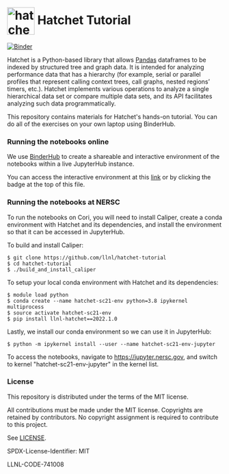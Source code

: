# <img src="https://raw.githubusercontent.com/llnl/hatchet/develop/logo-hex.png"  width="64" valign="middle" alt="hatchet"/> Hatchet Tutorial

[![Binder](https://mybinder.org/badge_logo.svg)](https://mybinder.org/v2/gh/llnl/hatchet-tutorial/main)

Hatchet is a Python-based library that allows [Pandas](https://pandas.pydata.org) dataframes to be indexed by structured tree and graph data. It is intended for analyzing performance data that has a hierarchy (for example, serial or parallel profiles that represent calling context trees, call graphs, nested regions’ timers, etc.). Hatchet implements various operations to analyze a single hierarchical data set or compare multiple data sets, and its API facilitates analyzing such data programmatically.

This repository contains materials for Hatchet's hands-on tutorial. You can do
all of the exercises on your own laptop using BinderHub.


### Running the notebooks online

We use [BinderHub](https://mybinder.org) to create a shareable and interactive
environment of the notebooks within a live JupyterHub instance.

You can access the interactive environment at this
[link](https://mybinder.org/v2/gh/llnl/hatchet-tutorial/main)
or by clicking the badge at the top of this file.


### Running the notebooks at NERSC

To run the notebooks on Cori, you will need to install Caliper, create a conda
environment with Hatchet and its dependencies, and install the environment so
that it can be accessed in JupyterHub.

To build and install Caliper:

    $ git clone https://github.com/llnl/hatchet-tutorial
    $ cd hatchet-tutorial
    $ ./build_and_install_caliper

To setup your local conda environment with Hatchet and its dependencies:

    $ module load python
    $ conda create --name hatchet-sc21-env python=3.8 ipykernel multiprocess
    $ source activate hatchet-sc21-env
    $ pip install llnl-hatchet==2022.1.0

Lastly, we install our conda environment so we can use it in JupyterHub:

    $ python -m ipykernel install --user --name hatchet-sc21-env-jupyter

To access the notebooks, navigate to https://jupyter.nersc.gov, and switch to
kernel "hatchet-sc21-env-jupyter" in the kernel list.


### License

This repository is distributed under the terms of the MIT license.

All contributions must be made under the MIT license.  Copyrights are retained
by contributors. No copyright assignment is required to contribute to this
project.

See [LICENSE](https://github.com/hatchet/hatchet-tutorial/blob/main/LICENSE).

SPDX-License-Identifier: MIT

LLNL-CODE-741008
